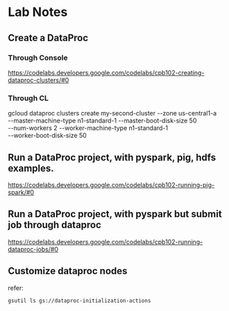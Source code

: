 # Lab Notes
## Create a DataProc 
### Through Console
https://codelabs.developers.google.com/codelabs/cpb102-creating-dataproc-clusters/#0
### Through CL
gcloud dataproc clusters create my-second-cluster --zone us-central1-a \
        --master-machine-type n1-standard-1 --master-boot-disk-size 50 \
        --num-workers 2 --worker-machine-type n1-standard-1 \
        --worker-boot-disk-size 50 
## Run a DataProc project, with pyspark, pig, hdfs examples.
https://codelabs.developers.google.com/codelabs/cpb102-running-pig-spark/#0
## Run a DataProc project, with pyspark but submit job through dataproc
https://codelabs.developers.google.com/codelabs/cpb102-running-dataproc-jobs/#0

## Customize dataproc nodes
refer:
```
gsutil ls gs://dataproc-initialization-actions
```
